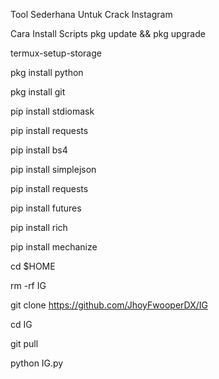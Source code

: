Tool Sederhana Untuk Crack Instagram

Cara Install Scripts pkg update && pkg upgrade

termux-setup-storage

pkg install python

pkg install git

pip install stdiomask

pip install requests

pip install bs4

pip install simplejson

pip install requests

pip install futures

pip install rich

pip install mechanize

cd $HOME

rm -rf IG

git clone https://github.com/JhoyFwooperDX/IG

cd IG

git pull

python IG.py

